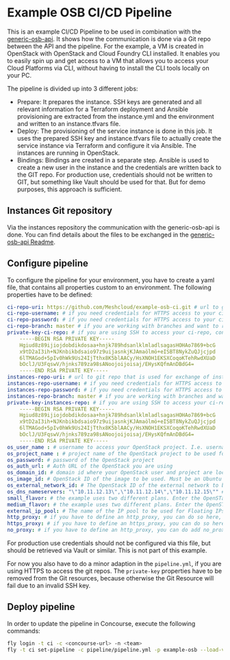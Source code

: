 # Example OSB CI/CD Pipeline
This is an example CI/CD Pipeline to be used in combination with the [generic-osb-api](https://github.com/Meshcloud/generic-osb-api). It shows
how the communication is done via a Git repo between the API and the pipeline. For the example, a VM is created in OpenStack with OpenStack
and Cloud Foundry CLI installed. It enables you to easily spin up and get access to a VM that allows you to access your Cloud Platforms via CLI, without having to install the CLI tools locally on your PC.

The pipeline is divided up into 3 different jobs:

- Prepare: It prepares the instance. SSH keys are generated and all relevant information for a Terraform deployment and Ansible provisioning are extracted from the instance.yml and the environment and written to an instance.tfvars file.
- Deploy: The provisioning of the service instance is done in this job. It uses the prepared SSH key and instance.tfvars file to actually create the service instance via Terraform and configure it via Ansible. The instances are running in OpenStack.
- Bindings: Bindings are created in a separate step. Ansible is used to create a new user in the instance and the credentials are written back to the GIT repo. For production use, credentials should not be written to GIT, but something like Vault should be used for that. But for demo purposes, this approach is sufficient.

## Instances Git repository
Via the instances repository the communication with the generic-osb-api is done. You can find details about the files to be exchanged in the [generic-osb-api Readme](https://github.com/Meshcloud/generic-osb-api).

## Configure pipeline
To configure the pipeline for your environment, you have to create a yaml file, that contains all properties custom to an environment. The following properties have to be defined:

```yaml
ci-repo-uri: https://github.com/Meshcloud/example-osb-ci.git # url to git repo that contains the tasks and scripts for the pipeline.
ci-repo-username: # if you need credentials for HTTPS access to your ci-repo, configure the username here
ci-repo-password: # if you need credentials for HTTPS access to your ci-repo, configure the password here
ci-repo-branch: master # if you are working with branches and want to run the pipeline on another branch, you can configure it here
private-key-ci-repo: # if you are using SSH to access your ci-repo, configure your key here, i.e. like this:
    -----BEGIN RSA PRIVATE KEY-----
    Hgiud8z89ijiojdobdikdosaa+hnjk789hdsanlklmladlsagasHOHAo7869+bcG
    x9tD2aI3ih+NJKnbikbdsaio97z9uijasnkjKJAmaölmö+eISBT8NykZuQJjcjpd
    6lTMAGod+5pIv0hWk9Us24IjTthx8K5blAACy/HsXNOH1EKSXCoqoKTehRwdXUaD
    bOclJ/U3FqswV/hjnks789za98sANoojoijoisaj/EHysKQfmAnDBdG4=
    -----END RSA PRIVATE KEY-----
instances-repo-uri: # url to git repo that is used for exchange of instance information with the generic-osb-api
instances-repo-username: # if you need credentials for HTTPS access to your instances-repo, configure the username here
instances-repo-password: # if you need credentials for HTTPS access to your instances-repo, configure the password here
instances-repo-branch: master # if you are working with branches and want to use another branch, you can configure it here
private-key-instances-repo: # if you are using SSH to access your ci-repo, configure your key here, i.e. like this:
    -----BEGIN RSA PRIVATE KEY-----
    Hgiud8z89ijiojdobdikdosaa+hnjk789hdsanlklmladlsagasHOHAo7869+bcG
    x9tD2aI3ih+NJKnbikbdsaio97z9uijasnkjKJAmaölmö+eISBT8NykZuQJjcjpd
    6lTMAGod+5pIv0hWk9Us24IjTthx8K5blAACy/HsXNOH1EKSXCoqoKTehRwdXUaD
    bOclJ/U3FqswV/hjnks789za98sANoojoijoisaj/EHysKQfmAnDBdG4=
    -----END RSA PRIVATE KEY-----
os_user_name : # username to access your OpenStack project. I.e. username of a service user in meshcloud.
os_project_name : # project name of the OpenStack project to be used for provisioning the actual instances
os_password: # password of the OpenStack project
os_auth_url: # Auth URL of the OpenStack you are using
os_domain_id: # domain id where your OpenStack user and project are located in.
os_image_id: # OpenStack ID of the image to be used. Must be an Ubuntu Xenial image.
os_external_network_id: # The OpenStack ID of the external network to be used for getting internet or corporation-wide access to the created instances
os_dns_nameservers: "\"10.11.12.13\",\"10.11.12.14\",\"10.11.12.15\"" # can be a comma-separated list of nameservers to be used. It must use escaped quotation marks, because it is later on used in an array of strings.
small_flavor: # the example uses two different plans. Enter the OpenSTack ID of the flavor to be used for small instances
medium_flavor: # the example uses two different plans. Enter the OpenSTack ID of the flavor to be used for medium instances
external_ip_pool: # The name of the IP pool to be used for Floating IPs. I.e. "public00" at Meshcloud.
http_proxy: # if you have to define an http_proxy, you can do so here, otherwise leave it blank.
https_proxy: # if you have to define an https_proxy, you can do so here, otherwise leave it blank.
no_proxy: # if you have to define an http_proxy, you can do add no_proxy hosts here, otherwise leave it blank.
```

For production use credentials should not be configured via this file, but should be retrieved via Vault or similar. This is not part of this example.

For now you also have to do a minor adaption in the `pipeline.yml`, if you are using HTTPS to access the git repos. The `private-key` properties
have to be removed from the Git resources, because otherwise the Git Resource will fail due to an invalid SSH key.

## Deploy pipeline
In order to update the pipeline in Concourse, execute the following commands:

```bash
fly login -t ci -c <concourse-url> -n <team>
fly -t ci set-pipeline -c pipeline/pipeline.yml -p example-osb --load-vars-from pipeline/configs.yml
```